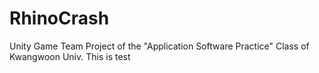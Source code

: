 # RhinoCrash
Unity Game Team Project of the "Application Software Practice" Class of Kwangwoon Univ.
This is test
